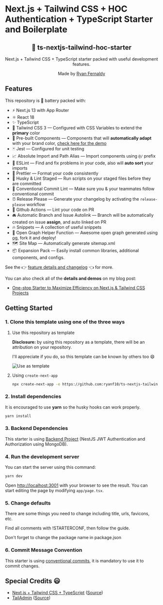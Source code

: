 # Next.js + Tailwind CSS + HOC Authentication + TypeScript Starter and Boilerplate

<div align="center">
  <h2>🔋 ts-nextjs-tailwind-hoc-starter</h2>
  <p>Next.js + Tailwind CSS + TypeScript starter packed with useful development features.</p>
  <p>Made by <a href="https://ryanfernaldy.vercel.app">Ryan Fernaldy</a></p>

</div>

## Features

This repository is 🔋 battery packed with:

- ⚡️ Next.js 13 with App Router
- ⚛️ React 18
- ✨ TypeScript
- 💨 Tailwind CSS 3 — Configured with CSS Variables to extend the **primary** color
- 💎 Pre-built Components — Components that will **automatically adapt** with your brand color, [check here for the demo](https://tsnext-tw.thcl.dev/components)
- 🃏 Jest — Configured for unit testing
- 📈 Absolute Import and Path Alias — Import components using `@/` prefix
- 📏 ESLint — Find and fix problems in your code, also will **auto sort** your imports
- 💖 Prettier — Format your code consistently
- 🐶 Husky & Lint Staged — Run scripts on your staged files before they are committed
- 🤖 Conventional Commit Lint — Make sure you & your teammates follow conventional commit
- ⏰ Release Please — Generate your changelog by activating the `release-please` workflow
- 👷 Github Actions — Lint your code on PR
- 🚘 Automatic Branch and Issue Autolink — Branch will be automatically created on issue **assign**, and auto linked on PR
- 🔥 Snippets — A collection of useful snippets
- 👀 Open Graph Helper Function — Awesome open graph generated using [og](https://github.com/theodorusclarence/og), fork it and deploy!
- 🗺 Site Map — Automatically generate sitemap.xml
- 📦 Expansion Pack — Easily install common libraries, additional components, and configs.

See the 👉 [feature details and changelog](https://github.com/theodorusclarence/ts-nextjs-tailwind-starter/blob/main/CHANGELOG.md) 👈 for more.

You can also check all of the **details and demos** on my blog post:

- [One-stop Starter to Maximize Efficiency on Next.js & Tailwind CSS Projects](https://theodorusclarence.com/blog/one-stop-starter)

## Getting Started

### 1. Clone this template using one of the three ways

1. Use this repository as template

   **Disclosure:** by using this repository as a template, there will be an attribution on your repository.

   I'll appreciate if you do, so this template can be known by others too 😄

   ![Use as template](https://user-images.githubusercontent.com/55318172/129183039-1a61e68d-dd90-4548-9489-7b3ccbb35810.png)

2. Using `create-next-app`

   ```bash
   npx create-next-app -e https://github.com:ryanf10/ts-nextjs-tailwind-hoc-starter.git  project-name
   ```

### 2. Install dependencies

It is encouraged to use **yarn** so the husky hooks can work properly.

```bash
yarn install
```

### 3. Backend Dependencies

This starter is using [Backend Project](https://github.com/ryanf10/nestjs-auth-mongodb) (NestJS JWT Authentication and Authorization using MongoDB).

### 4. Run the development server

You can start the server using this command:

```bash
yarn dev
```

Open [http://localhost:3001](http://localhost:3001) with your browser to see the result. You can start editing the page by modifying `app/page.tsx`.

### 5. Change defaults

There are some things you need to change including title, urls, favicons, etc.

Find all comments with !STARTERCONF, then follow the guide.

Don't forget to change the package name in package.json

### 6. Commit Message Convention

This starter is using [conventional commits](https://www.conventionalcommits.org/en/v1.0.0/), it is mandatory to use it to commit changes.

## Special Credits 😃

<!--
TEMPLATE
- [sitename](https://sitelink.com) ([Source](https://github.com/githublink))
- [sitename](https://sitelink.com)
-->

- [Next.js + Tailwind CSS + TypeScript](tsnext-tw.thcl.dev) ([Source](https://github.com/theodorusclarence/ts-nextjs-tailwind-starter))
- [TailAdmin](https://nextjs-demo.tailadmin.com/) ([Source](https://github.com/TailAdmin/free-nextjs-admin-dashboard))
